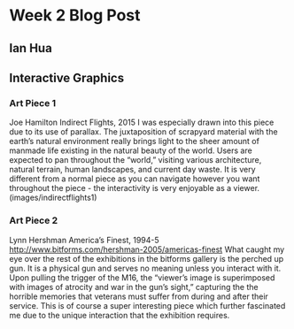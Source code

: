 # Week 2 Blog Post
## Ian Hua
## Interactive Graphics

### Art Piece 1
Joe Hamilton
Indirect Flights, 2015
I was especially drawn into this piece due to its use of parallax. The juxtaposition of scrapyard material with the earth’s natural environment really brings light to the sheer amount of manmade life existing in the natural beauty of the world. Users are expected to pan throughout the “world,” visiting various architecture, natural terrain, human landscapes, and current day waste. It is very different from a normal piece as you can navigate however you want throughout the piece - the interactivity is very enjoyable as a viewer.
(images/indirectflights1)


### Art Piece 2
Lynn Hershman
America’s Finest, 1994-5
http://www.bitforms.com/hershman-2005/americas-finest
What caught my eye over the rest of the exhibitions in the bitforms gallery is the perched up gun. It is a physical gun and serves no meaning unless you interact with it. Upon pulling the trigger of the M16, the “viewer’s image is superimposed with images of atrocity and war in the gun’s sight,” capturing the the horrible memories that veterans must suffer from during and after their service. This is of course a super interesting piece which further fascinated me due to the unique interaction that the exhibition requires.
